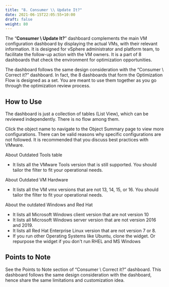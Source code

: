 ```yaml
---
title: "8. Consumer \\ Update It?"
date: 2021-06-15T22:05:55+10:00
draft: false
weight: 80
---
```


The “**Consumer \ Update It?**” dashboard complements the main VM configuration dashboard by displaying the actual VMs, with their relevant information. It is designed for vSphere administrator and platform team, to facilitate the follow-up action with the VM owners. It is a part of 8 dashboards that check the environment for optimization opportunities. 

The dashboard follows the same design consideration with the “Consumer \ Correct it?” dashboard. In fact, the 8 dashboards that form the Optimization Flow is designed as a set. You are meant to use them together as you go through the optimization review process. 

## How to Use

The dashboard is just a collection of tables (List View), which can be reviewed independently. There is no flow among them.

Click the object name to navigate to the Object Summary page to view more configurations. There can be valid reasons why specific configurations are not followed. It is recommended that you discuss best practices with VMware.

About Outdated Tools table
- It lists all the VMware Tools version that is still supported. You should tailor the filter to fit your operational needs. 

About Outdated VM Hardware
- It lists all the VM vmx versions that are not 13, 14, 15, or 16. You should tailor the filter to fit your operational needs.

About the outdated Windows and Red Hat
- It lists all Microsoft Windows client version that are not version 10
- It lists all Microsoft Windows server version that are not version 2016 and 2019.
- It lists all Red Hat Enterprise Linux version that are not version 7 or 8.
- If you run other Operating Systems like Ubuntu, clone the widget. Or repurpose the widget if you don't run RHEL and MS Windows

## Points to Note

See the Points to Note section of “Consumer \ Correct it?” dashboard. This dashboard follows the same design consideration with the dashboard, hence share the same limitations and customization idea. 